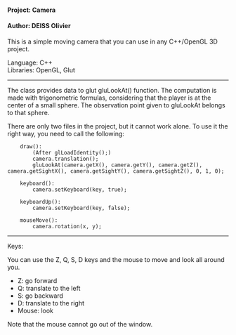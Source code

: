 #### Project: Camera<br/>
#### Author: DEISS Olivier<br/>

This is a simple moving camera that you can use in any C++/OpenGL 3D project.

Language: C++<br/>
Libraries: OpenGL, Glut

-----------------------------------------------------------------------------------

The class provides data to glut gluLookAt() function. The computation is made
with trigonometric formulas, considering that the player is at the center of a
small sphere. The observation point given to gluLookAt belongs to that sphere.

There are only two files in the project, but it cannot work alone. To use it the
right way, you need to call the following:

``` 
	draw():
 		(After glLoadIdentity();)
 		camera.translation();
 		gluLookAt(camera.getX(), camera.getY(), camera.getZ(), camera.getSightX(), camera.getSightY(), camera.getSightZ(), 0, 1, 0);
 
 	keyboard():
		camera.setKeyboard(key, true);
		
 	keyboardUp():
		camera.setKeyboard(key, false);
 
	mouseMove():
		camera.rotation(x, y);
```

-----------------------------------------------------------------------------------

Keys:

You can use the Z, Q, S, D keys and the mouse to move and look all around you.
  - Z: go forward
  - Q: translate to the left
  - S: go backward
  - D: translate to the right
  - Mouse: look

Note that the mouse cannot go out of the window. 



